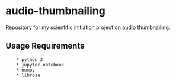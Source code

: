 # audio-thumbnailing
Repository for my scientific initiation project on audio thumbnailing. 

## Usage Requirements
        * python 3
        * jupyter-notebook
        * numpy
        * librosa